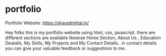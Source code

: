 # portfolio 

Portfolio Website: https://sharadmittal.in/ 


Hey folks this is my portfolio website using html, css, javascript. there are different sections are available likewise Home Section, About Us , Education Deatails, My Skills, My Projects and My Contact Details.. in contact details you can give your valuable feedback or suggestions to me . 


      

